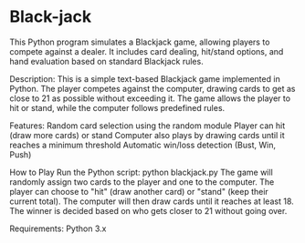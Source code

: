 # Black-jack
This Python program simulates a Blackjack game, allowing players to compete against a dealer. It includes card dealing, hit/stand options, and hand evaluation based on standard Blackjack rules.

Description:
This is a simple text-based Blackjack game implemented in Python. The player competes against the computer, drawing cards to get as close to 21 as possible without exceeding it. The game allows the player to hit or stand, while the computer follows predefined rules.

Features:
Random card selection using the random module
Player can hit (draw more cards) or stand
Computer also plays by drawing cards until it reaches a minimum threshold
Automatic win/loss detection (Bust, Win, Push)

How to Play
Run the Python script:
python blackjack.py
The game will randomly assign two cards to the player and one to the computer.
The player can choose to "hit" (draw another card) or "stand" (keep their current total).
The computer will then draw cards until it reaches at least 18.
The winner is decided based on who gets closer to 21 without going over.

Requirements:
Python 3.x
